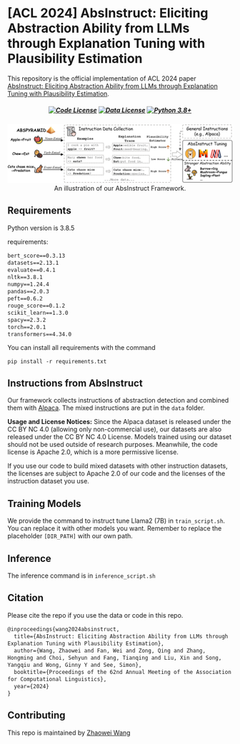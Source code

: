# [ACL 2024] AbsInstruct: Eliciting Abstraction Ability from LLMs through Explanation Tuning with Plausibility Estimation

This repository is the official implementation of ACL 2024 paper 
[AbsInstruct: Eliciting Abstraction Ability from LLMs through Explanation Tuning with Plausibility Estimation](https://arxiv.org/abs/2402.10646).

<h5 align="center">
  
[![Code License](https://img.shields.io/badge/Code%20License-Apache_2.0-green.svg)](https://github.com/HKUST-KnowComp/AbsPyramid/blob/main/LICENSE)
[![Data License](https://img.shields.io/badge/Data%20License-CC%20By%20NC%204.0-red.svg)](https://github.com/tatsu-lab/stanford_alpaca/blob/main/DATA_LICENSE)
[![Python 3.8+](https://img.shields.io/badge/python-3.8+-blue.svg)](https://www.python.org/downloads/release/python-380/)

</h5>

<div align="center">
    <img src="method_figure.jpg" alt="Model"/>
    <br>
    <span>An illustration of our AbsInstruct Framework.</span>
</div>


## Requirements
Python version is 3.8.5

requirements:
```setup
bert_score==0.3.13
datasets==2.13.1
evaluate==0.4.1
nltk==3.8.1
numpy==1.24.4
pandas==2.0.3
peft==0.6.2
rouge_score==0.1.2
scikit_learn==1.3.0
spacy==2.3.2
torch==2.0.1
transformers==4.34.0
```
You can install all requirements with the command
```
pip install -r requirements.txt
```

## Instructions from AbsInstruct
Our framework collects instructions of abstraction detection and combined them with [Alpaca](https://github.com/tatsu-lab/stanford_alpaca).
The mixed instructions are put in the ```data``` folder.

**Usage and License Notices:** Since the Alpaca dataset is released under the CC BY NC 4.0 (allowing only non-commercial use), our
datasets are also released under the CC BY NC 4.0 License. Models trained using our dataset should not be used outside of research purposes.
Meanwhile, the code license is Apache 2.0, which is a more permissive license. 

If you use our code to build mixed datasets with other instruction datasets,
the licenses are subject to Apache 2.0 of our code and the licenses of the instruction dataset you use.

## Training Models
We provide the command to instruct tune Llama2 (7B) in ```train_script.sh```. You can replace it with 
other models you want. Remember to replace the placeholder ```[DIR_PATH]``` with our own path.

## Inference
The inference command is in ```inference_script.sh```

## Citation

Please cite the repo if you use the data or code in this repo.

```
@inproceedings{wang2024absinstruct,
  title={AbsInstruct: Eliciting Abstraction Ability from LLMs through Explanation Tuning with Plausibility Estimation},
  author={Wang, Zhaowei and Fan, Wei and Zong, Qing and Zhang, Hongming and Choi, Sehyun and Fang, Tianqing and Liu, Xin and Song, Yangqiu and Wong, Ginny Y and See, Simon},
  booktitle={Proceedings of the 62nd Annual Meeting of the Association for Computational Linguistics},
  year={2024}
}
```

## Contributing
This repo is maintained by [Zhaowei Wang](https://zhaowei-wang-nlp.github.io/)